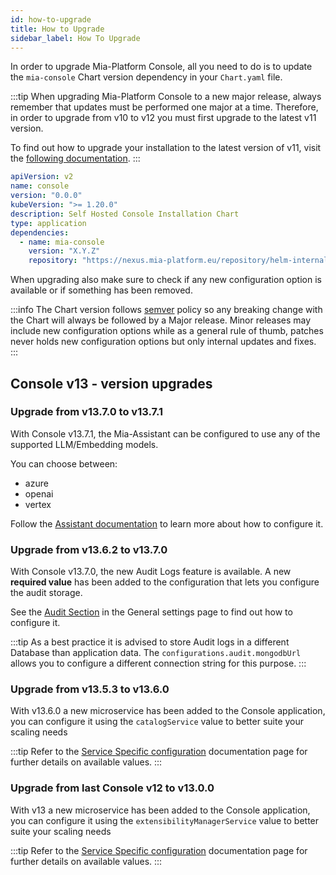 ```yaml
---
id: how-to-upgrade
title: How to Upgrade
sidebar_label: How To Upgrade
---
```


<!--
WARNING: this file was automatically generated by Mia-Platform Doc Aggregator.
DO NOT MODIFY IT BY HAND.
Instead, modify the source file and run the aggregator to regenerate this file.
-->

In order to upgrade Mia-Platform Console, all you need to do is to update the `mia-console` Chart version dependency in your `Chart.yaml` file.

:::tip
When upgrading Mia-Platform Console to a new major release, always remember that updates must be performed one major at a time. Therefore, in order to upgrade from v10 to v12 you must first upgrade to the latest v11 version.

To find out how to upgrade your installation to the latest version of v11, visit the [following documentation](../../../../12.x/infrastructure/self-hosted/installation-chart/how-to-upgrade).
:::

```yaml title="Chart.yaml" {9} showLineNumbers
apiVersion: v2
name: console
version: "0.0.0"
kubeVersion: ">= 1.20.0"
description: Self Hosted Console Installation Chart
type: application
dependencies:
  - name: mia-console
    version: "X.Y.Z"
    repository: "https://nexus.mia-platform.eu/repository/helm-internal/"
```

When upgrading also make sure to check if any new configuration option is available or if something has been removed.

:::info
The Chart version follows [semver](https://semver.org/) policy so any breaking change with the Chart will always be followed by a Major release. Minor releases may include new configuration options while as a general rule of thumb, patches never holds new configuration options but only internal updates and fixes.
:::

## Console v13 - version upgrades

### Upgrade from v13.7.0 to v13.7.1

With Console v13.7.1, the Mia-Assistant can be configured to use any of the supported LLM/Embedding models.

You can choose between:

- azure
- openai
- vertex

Follow the [Assistant documentation](./helm-values/75_assistant.md#llm-and-embeddings-model-configuration) to learn more about how to configure it.

### Upgrade from v13.6.2 to v13.7.0

With Console v13.7.0, the new Audit Logs feature is available. A new **required value** has been added to the configuration that lets you configure the audit storage.

See the [Audit Section](./helm-values/20_general-settings.md#audit-logs-configuration) in the General settings page to find out how to configure it.

:::tip
As a best practice it is advised to store Audit logs in a different Database than application data. The `configurations.audit.mongodbUrl` allows you to configure a different connection string for this purpose.
:::

### Upgrade from v13.5.3 to v13.6.0

With v13.6.0 a new microservice has been added to the Console application, you can configure it using the `catalogService` value to better suite your scaling needs

:::tip
Refer to the [Service Specific configuration](./helm-values/30_service-specific-configurations.md) documentation page for further details on available values.
:::

### Upgrade from last Console v12 to v13.0.0

With v13 a new microservice has been added to the Console application, you can configure it using the `extensibilityManagerService` value to better suite your scaling needs

:::tip
Refer to the [Service Specific configuration](./helm-values/30_service-specific-configurations.md) documentation page for further details on available values.
:::
